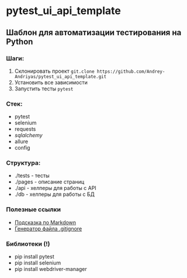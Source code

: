 # pytest_ui_api_template

## Шаблон для автоматизации тестирования на Python

### Шаги:
1. Склонировать проект `git.clone https://github.com/Andrey-Andriyas/pytest_ui_api_template.git`
2. Установить все зависимости
3. Запустить тесты `pytest`

### Стек:
- pytest
- selenium
- requests
- _sqlalchemy_
- allure
- config

### Структура:
- ./tests - тесты
- ./pages - описание страниц
- ./api - хелперы для работы с API
- ./db - хелперы для работы с БД



### Полезные ссылки
- [Подсказка по Markdown](https://markdownguide.org/cheat-sheet/)
- [Генератор файла .gitignore](https://www.toptal.com/developers/gitignore/)



### Библиотеки (!)
- pip install pytest
- pip install selenium
- pip install webdriver-manager
